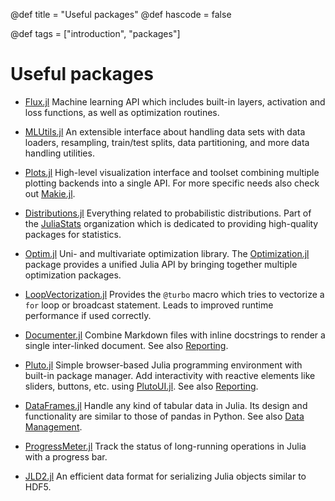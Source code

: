 @def title = "Useful packages"
@def hascode = false

@def tags = ["introduction", "packages"]

# Useful packages

- [Flux.jl](https://fluxml.ai/Flux.jl/stable/)
  Machine learning API which includes built-in layers, activation and loss functions,
  as well as optimization routines.

- [MLUtils.jl](https://juliaml.github.io/MLUtils.jl/dev/) An extensible interface about handling data sets with data
  loaders, resampling, train/test splits, data partitioning, and more data handling utilities.

- [Plots.jl](https://docs.juliaplots.org/latest/) High-level visualization interface and toolset combining multiple plotting backends into a single API. For more specific needs also check out [Makie.jl](https://docs.makie.org/stable/).

- [Distributions.jl](https://juliastats.org/Distributions.jl/stable/) Everything related to probabilistic
  distributions. Part of the [JuliaStats](https://juliastats.org/) organization which is dedicated to providing
  high-quality packages for statistics.

- [Optim.jl](https://julianlsolvers.github.io/Optim.jl/stable/) Uni- and multivariate optimization library. The [Optimization.jl](https://docs.sciml.ai/Optimization/stable/) package provides a unified Julia API by bringing together multiple optimization packages.

- [LoopVectorization.jl](https://juliasimd.github.io/LoopVectorization.jl/stable/) Provides the `@turbo` macro which
  tries to vectorize a `for` loop or broadcast statement. Leads to improved runtime performance if used correctly.

- [Documenter.jl](https://documenter.juliadocs.org/stable/) Combine Markdown files with inline docstrings to render a
  single inter-linked document. See also [Reporting](../../reporting).

- [Pluto.jl](https://plutojl.org/) Simple browser-based Julia programming environment with built-in package manager. Add interactivity with reactive elements like sliders, buttons, etc. using [PlutoUI.jl](https://docs.juliahub.com/PlutoUI/abXFp/0.7.49/). See also [Reporting](../../reporting).

- [DataFrames.jl](https://dataframes.juliadata.org/stable/) Handle any kind of tabular data in Julia. Its design and functionality are similar to those of pandas in Python. See also [Data Management](../../data_management).

- [ProgressMeter.jl](https://github.com/timholy/ProgressMeter.jl) Track the status of long-running operations in
  Julia with a progress bar.

- [JLD2.jl](https://juliaio.github.io/JLD2.jl/dev/) An efficient data format for serializing Julia objects similar to
  HDF5.
